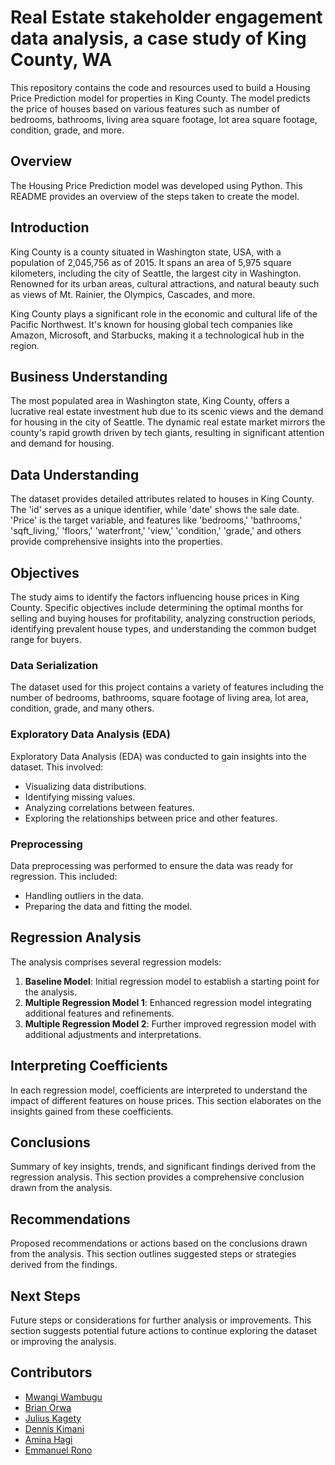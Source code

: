 # Real Estate stakeholder engagement data analysis, a case study of King County, WA

This repository contains the code and resources used to build a Housing Price Prediction model for properties in King County. The model predicts the price of houses based on various features such as number of bedrooms, bathrooms, living area square footage, lot area square footage, condition, grade, and more.


## Overview

The Housing Price Prediction model was developed using Python. This README provides an overview of the steps taken to create the model.

## Introduction

King County is a county situated in Washington state, USA, with a population of 2,045,756 as of 2015. It spans an area of 5,975 square kilometers, including the city of Seattle, the largest city in Washington. Renowned for its urban areas, cultural attractions, and natural beauty such as views of Mt. Rainier, the Olympics, Cascades, and more.

King County plays a significant role in the economic and cultural life of the Pacific Northwest. It's known for housing global tech companies like Amazon, Microsoft, and Starbucks, making it a technological hub in the region.

## Business Understanding

The most populated area in Washington state, King County, offers a lucrative real estate investment hub due to its scenic views and the demand for housing in the city of Seattle. The dynamic real estate market mirrors the county's rapid growth driven by tech giants, resulting in significant attention and demand for housing.

## Data Understanding

The dataset provides detailed attributes related to houses in King County. The 'id' serves as a unique identifier, while 'date' shows the sale date. 'Price' is the target variable, and features like 'bedrooms,' 'bathrooms,' 'sqft_living,' 'floors,' 'waterfront,' 'view,' 'condition,' 'grade,' and others provide comprehensive insights into the properties.

## Objectives

The study aims to identify the factors influencing house prices in King County. Specific objectives include determining the optimal months for selling and buying houses for profitability, analyzing construction periods, identifying prevalent house types, and understanding the common budget range for buyers.

### Data Serialization

The dataset used for this project contains a variety of features including the number of bedrooms, bathrooms, square footage of living area, lot area, condition, grade, and many others. 

### Exploratory Data Analysis (EDA)

Exploratory Data Analysis (EDA) was conducted to gain insights into the dataset. This involved:

- Visualizing data distributions.
- Identifying missing values.
- Analyzing correlations between features.
- Exploring the relationships between price and other features.

### Preprocessing

Data preprocessing was performed to ensure the data was ready for regression. This included:

- Handling outliers in the data.
- Preparing the data and fitting the model.

## Regression Analysis

The analysis comprises several regression models:

1. **Baseline Model**: Initial regression model to establish a starting point for the analysis.
2. **Multiple Regression Model 1**: Enhanced regression model integrating additional features and refinements.
3. **Multiple Regression Model 2**: Further improved regression model with additional adjustments and interpretations.

## Interpreting Coefficients

In each regression model, coefficients are interpreted to understand the impact of different features on house prices. This section elaborates on the insights gained from these coefficients.

## Conclusions

Summary of key insights, trends, and significant findings derived from the regression analysis. This section provides a comprehensive conclusion drawn from the analysis.

## Recommendations

Proposed recommendations or actions based on the conclusions drawn from the analysis. This section outlines suggested steps or strategies derived from the findings.

## Next Steps

Future steps or considerations for further analysis or improvements. This section suggests potential future actions to continue exploring the dataset or improving the analysis.

## Contributors

- [Mwangi Wambugu](https://github.com/MwangiWambugu)
- [Brian Orwa](https://github.com/brianorwa)
- [Julius Kagety](https://github.com/jkagety)
- [Dennis Kimani](https://github.com/dennismathu)
- [Amina Hagi](https://github.com/aminahagi)
- [Emmanuel Rono](https://github.com/marttech26)
